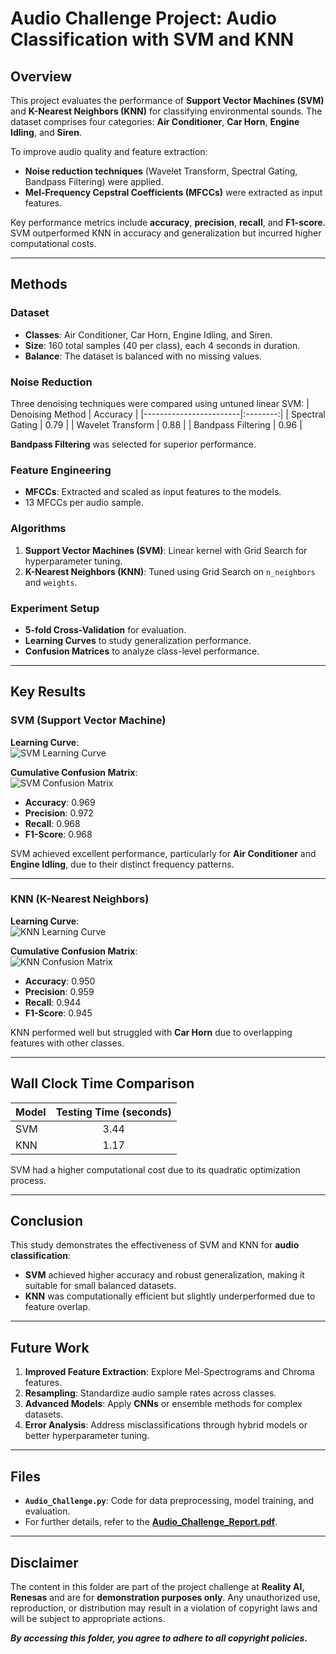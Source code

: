 # Audio Challenge Project: Audio Classification with SVM and KNN

## Overview

This project evaluates the performance of **Support Vector Machines (SVM)** and **K-Nearest Neighbors (KNN)** for classifying environmental sounds. The dataset comprises four categories: **Air Conditioner**, **Car Horn**, **Engine Idling**, and **Siren**. 

To improve audio quality and feature extraction:
- **Noise reduction techniques** (Wavelet Transform, Spectral Gating, Bandpass Filtering) were applied.
- **Mel-Frequency Cepstral Coefficients (MFCCs)** were extracted as input features.

Key performance metrics include **accuracy**, **precision**, **recall**, and **F1-score**. SVM outperformed KNN in accuracy and generalization but incurred higher computational costs.

---

## Methods

### Dataset
- **Classes**: Air Conditioner, Car Horn, Engine Idling, and Siren.
- **Size**: 160 total samples (40 per class), each 4 seconds in duration.
- **Balance**: The dataset is balanced with no missing values.

### Noise Reduction
Three denoising techniques were compared using untuned linear SVM:
| Denoising Method       | Accuracy |
|------------------------|:--------:|
| Spectral Gating        | 0.79     |
| Wavelet Transform      | 0.88     |
| Bandpass Filtering     | 0.96     |

**Bandpass Filtering** was selected for superior performance.

### Feature Engineering
- **MFCCs**: Extracted and scaled as input features to the models.
- 13 MFCCs per audio sample.

### Algorithms
1. **Support Vector Machines (SVM)**: Linear kernel with Grid Search for hyperparameter tuning.
2. **K-Nearest Neighbors (KNN)**: Tuned using Grid Search on `n_neighbors` and `weights`.

### Experiment Setup
- **5-fold Cross-Validation** for evaluation.
- **Learning Curves** to study generalization performance.
- **Confusion Matrices** to analyze class-level performance.

---

## Key Results

### SVM (Support Vector Machine)
**Learning Curve**:  
![SVM Learning Curve](pic/SVM_learning_curve.png)

**Cumulative Confusion Matrix**:  
![SVM Confusion Matrix](pic/SVM_Confusion_Matrix.png)

- **Accuracy**: 0.969
- **Precision**: 0.972
- **Recall**: 0.968
- **F1-Score**: 0.968

SVM achieved excellent performance, particularly for **Air Conditioner** and **Engine Idling**, due to their distinct frequency patterns.

---

### KNN (K-Nearest Neighbors)
**Learning Curve**:  
![KNN Learning Curve](pic/KNN_learning_curve.png)

**Cumulative Confusion Matrix**:  
![KNN Confusion Matrix](pic/KNN_Confusion_Matrix.png)

- **Accuracy**: 0.950
- **Precision**: 0.959
- **Recall**: 0.944
- **F1-Score**: 0.945

KNN performed well but struggled with **Car Horn** due to overlapping features with other classes.

---

## Wall Clock Time Comparison

| Model | Testing Time (seconds) |
|-------|:----------------------:|
| SVM   | 3.44                   |
| KNN   | 1.17                   |

SVM had a higher computational cost due to its quadratic optimization process.

---

## Conclusion

This study demonstrates the effectiveness of SVM and KNN for **audio classification**:
- **SVM** achieved higher accuracy and robust generalization, making it suitable for small balanced datasets.
- **KNN** was computationally efficient but slightly underperformed due to feature overlap.

---

## Future Work

1. **Improved Feature Extraction**: Explore Mel-Spectrograms and Chroma features.
2. **Resampling**: Standardize audio sample rates across classes.
3. **Advanced Models**: Apply **CNNs** or ensemble methods for complex datasets.
4. **Error Analysis**: Address misclassifications through hybrid models or better hyperparameter tuning.

---

## Files

- **`Audio_Challenge.py`**: Code for data preprocessing, model training, and evaluation.
- For further details, refer to the **[Audio_Challenge_Report.pdf](Audio_Challenge_Report.pdf)**.

---

## Disclaimer
The content in this folder are part of the project challenge at **Reality AI, Renesas** and are for **demonstration purposes only**. 
Any unauthorized use, reproduction, or distribution may result in a violation of copyright laws and will be subject to appropriate actions.

_**By accessing this folder, you agree to adhere to all copyright policies.**_
